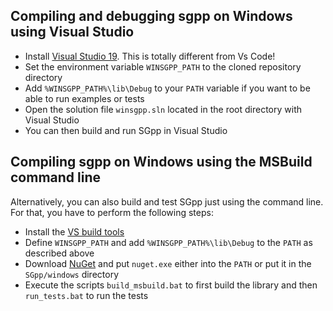 ## Compiling and debugging sgpp on Windows using Visual Studio

- Install [Visual Studio 19](https://visualstudio.microsoft.com/). This is totally different from Vs Code!
- Set the environment variable `WINSGPP_PATH` to the cloned repository directory
- Add `%WINSGPP_PATH%\lib\Debug` to your `PATH` variable if you want to be able to run examples or tests
- Open the solution file `winsgpp.sln` located in the root directory with Visual Studio
- You can then build and run SGpp in Visual Studio

## Compiling sgpp on Windows using the MSBuild command line

Alternatively, you can also build and test SGpp just using the command line.
For that, you have to perform the following steps:

- Install the [VS build tools](https://visualstudio.microsoft.com/downloads/#build-tools-for-visual-studio-2019)
- Define `WINSGPP_PATH` and add `%WINSGPP_PATH%\lib\Debug` to the `PATH` as described above
- Download [NuGet](https://www.nuget.org/downloads) and put `nuget.exe` either into the `PATH` or put it in the `SGpp/windows` directory
- Execute the scripts `build_msbuild.bat` to first build the library and then `run_tests.bat` to run the tests
